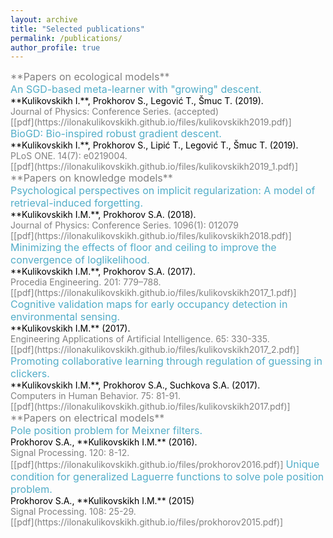 ```yaml
---
layout: archive
title: "Selected publications"
permalink: /publications/
author_profile: true
---
```

<span style = "font-size: 80%;">

<span style="color:gray; font-size:16px;">
**Papers on ecological models**<br/>
<span style="color:#52adc8; font-size:16px;">
An SGD-based meta-learner with "growing" descent.<br/>
<span style="color:black; font-size:14px;">
**Kulikovskikh I.**, Prokhorov S., Legović T., Šmuc T. (2019). <br/>
<span style="color:gray">
Journal of Physics: Conference Series. (accepted)<br/>
[[pdf](https://ilonakulikovskikh.github.io/files/kulikovskikh2019.pdf)]

<span style="color:#52adc8; font-size:16px;">
BioGD: Bio-inspired robust gradient descent.<br/>
<span style="color:black; font-size:14px;">
**Kulikovskikh I.**, Prokhorov S., Lipić T., Legović T., Šmuc T. (2019). <br/>
<span style="color:gray">
PLoS ONE. 14(7): e0219004.<br/>
[[pdf](https://ilonakulikovskikh.github.io/files/kulikovskikh2019_1.pdf)]


<span style="color:gray; font-size:16px;">
**Papers on knowledge models**<br/>
<span style="color:#52adc8; font-size:16px;">
Psychological perspectives on implicit regularization: A model of retrieval-induced forgetting.<br/>
<span style="color:black; font-size:14px;">
**Kulikovskikh I.M.**, Prokhorov S.A. (2018). <br/>
<span style="color:gray">
Journal of Physics: Conference Series. 1096(1): 012079<br/>
[[pdf](https://ilonakulikovskikh.github.io/files/kulikovskikh2018.pdf)]

<span style="color:#52adc8; font-size:16px;">
Minimizing the effects of floor and ceiling to improve the convergence of loglikelihood.<br/>
<span style="color:black; font-size:14px;">
**Kulikovskikh I.M.**, Prokhorov S.A. (2017). <br/>
<span style="color:gray">
Procedia Engineering. 201: 779–788.<br/>
[[pdf](https://ilonakulikovskikh.github.io/files/kulikovskikh2017_1.pdf)]

<span style="color:#52adc8; font-size:16px;">
Cognitive validation maps for early occupancy detection in environmental sensing.<br/>
<span style="color:black; font-size:14px;">
**Kulikovskikh I.M.** (2017). <br/>
<span style="color:gray">
Engineering Applications of Artificial Intelligence. 65: 330-335.<br/>
[[pdf](https://ilonakulikovskikh.github.io/files/kulikovskikh2017_2.pdf)]

<span style="color:#52adc8; font-size:16px;">
Promoting collaborative learning through regulation of guessing in clickers.<br/>
<span style="color:black; font-size:14px;">
**Kulikovskikh I.M.**, Prokhorov S.A., Suchkova S.A. (2017). <br/>
<span style="color:gray">
Computers in Human Behavior. 75: 81-91.<br/>
[[pdf](https://ilonakulikovskikh.github.io/files/kulikovskikh2017.pdf)]

<span style="color:gray; font-size:16px;">
**Papers on electrical models**<br/>
<span style="color:#52adc8; font-size:16px;">
Pole position problem for Meixner filters.<br/>
<span style="color:black; font-size:14px;">
Prokhorov S.A., **Kulikovskikh I.M.** (2016).<br/>
<span style="color:gray">
Signal Processing. 120: 8-12.<br/>
[[pdf](https://ilonakulikovskikh.github.io/files/prokhorov2016.pdf)]

<span style="color:#52adc8; font-size:16px;">
Unique condition for generalized  Laguerre functions to solve pole position problem. <br/>
<span style="color:black; font-size:14px;">
Prokhorov S.A., **Kulikovskikh I.M.** (2015) <br/>
<span style="color:gray">
Signal Processing. 108: 25-29. <br/>
[[pdf](https://ilonakulikovskikh.github.io/files/prokhorov2015.pdf)]


